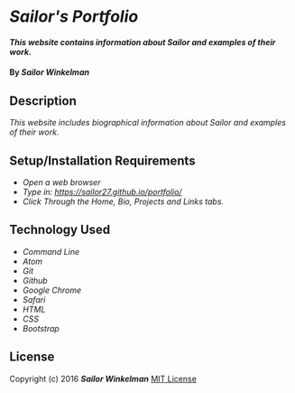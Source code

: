 # _Sailor's Portfolio_

#### _This website contains information about Sailor and examples of their work._

#### By _**Sailor Winkelman**_

## Description

_This website includes biographical information about Sailor and examples of
their work._

## Setup/Installation Requirements

* _Open a web browser_
* _Type in: https://sailor27.github.io/portfolio/_
* _Click Through the Home, Bio, Projects and Links tabs._

## Technology Used

* _Command Line_
* _Atom_
* _Git_
* _Github_
* _Google Chrome_
* _Safari_
* _HTML_
* _CSS_
* _Bootstrap_

## License

Copyright (c) 2016 **_Sailor Winkelman_**
[MIT License](https://en.wikipedia.org/wiki/MIT_License "Read about MIT here")
